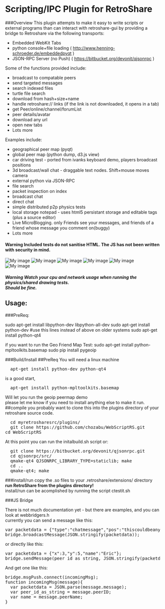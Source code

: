 Scripting/IPC Plugin for RetroShare
=========

###Overview
This plugin attempts to make it easy to write scripts or external programs than can interact with retroshare-gui by providing a bridge to Retroshare via the following transports:
- Embedded WebKit Tabs
- python console+file loading ( http://www.henning-schroeder.de/embeddedpyqt )
- JSON-RPC Server (no Push) ( https://bitbucket.org/devonit/qjsonrpc )

Some of the functions provided include:
- broadcast to compatable peers
- send targeted messages
- search indexed files
- turtle file search
- download from hash+size+name
- handle retroshare:// links (if the link is not downloaded, it opens in a tab)
- get Peer/online/channel/forumList
- peer details/avatar
- download any url
- open new tabs
- Lots more

Examples include:
- geographical peer map (pyqt)
- global peer map (python dump, d3.js view)
- car driving test - ported from ivanks keyboard demo, players broadcast positions<br/>
- 3d broadcast/wall chat - draggable text nodes. Shift+mouse moves camera<br/>
- external python via JSON-RPC
- file search
- packet inspection on index
- broadcast chat
- direct chat
- simple distributed p2p physics tests
- local storage notepad - uses html5 persistant storage and editable tags (plus a source editor)
- Live MicroBlogging. only Friends see your messages, and friends of a friend whose message you comment on(buggy)
- Lots more


#### Warning Included tests do not sanitise HTML. The JS has not been written with security in mind.

![My image](http://chozabu.net/stuff/microblog12nov2013.png)
![My image](http://chozabu.net/stuff/search12nov2013.png)
![My image](http://chozabu.net/stuff/index12nov2013.png)
![My image](http://chozabu.net/stuff/WebScriptRS.png)
![My image](http://chozabu.net/stuff/WebScriptRS1.png)
![My image](http://chozabu.net/stuff/WebScriptRS2.png)

##### Warning Watch your cpu and network usage when running the physics/shared drawing tests.<br> Should be fine.

## Usage:

###PreReq:

sudo apt-get install libpython-dev libpython-all-dev 
sudo apt-get install python-dev #use this lines instead of above on older systems 
sudo apt-get install python-qt4 
 
if you want to run the Geo Friend Map Test: 
sudo apt-get install python-mpltoolkits.basemap 
sudo pip install pygeoip 

###Build/Install
##PreReq
You will need a linux machine 
<pre>
  apt-get install python-dev python-qt4
</pre>
is a good start,  
<pre>
  apt-get install python-mpltoolkits.basemap 
</pre>
Will let you run the geoip peermap demo   
please let me know if you need to install anything else to make it run.
##compile
you probably want to clone this into the plugins directory of your retroshare source code. 
<pre>
  cd myretrosharesrc/plugins/  
  git clone https://github.com/chozabu/WebScriptRS.git  
cd WebScriptRS 
</pre>
At this point you can run the initalbuild.sh script or: 
<pre>
  git clone https://bitbucket.org/devonit/qjsonrpc.git  
  cd qjsonrpc/src/  
  qmake-qt4 QJSONRPC_LIBRARY_TYPE=staticlib; make  
  cd ..  
  qmake-qt4; make  
</pre>
###install/run
copy the .so files to your .retroshare/extensions/ directory  
**run RetroShare from the plugins directory!**  
install/run can be acomplished by running the script ctestit.sh 

###JS Bridge

There is not much documentation yet - but there are examples, and you can look at webbridgers.h  
currently you can send a message like this: 
<pre>
var packetdata = {"type":"chatmessage","pos":"thiscouldbeanything"};  
bridge.broadcastMessage(JSON.stringify(packetdata)); 
</pre>

or directly like this: 
<pre>
var packetdata = {"x":3,"y":5,"name":"Eric"};  
bridge.sendMessage(peer_id_as_string, JSON.stringify(packetdata)); 
</pre>
And get one like this: 
<pre>
bridge.msgPush.connect(incomingMsg);  
function incomingMsg(message){  
  var packetdata = JSON.parse(message.message);  
  var peer_id_as_string = message.peerID;  
  var name = message.peerName;  
}
</pre>
